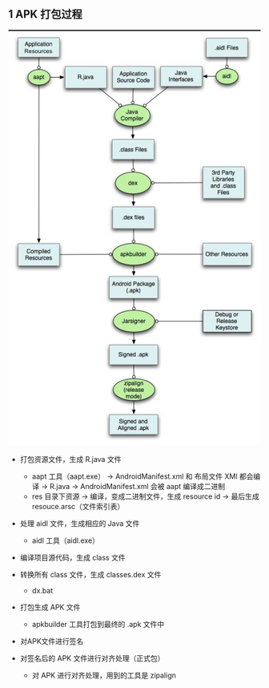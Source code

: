 ## 1 APK 打包过程

![image-20221107155746087](./assets/android_apk_package.png)

* 打包资源文件，生成 R.java 文件
  - aapt 工具（aapt.exe） -> AndroidManifest.xml 和 布局文件 XMl 都会编译 -> R.java -> AndroidManifest.xml 会被 aapt 编译成二进制
  - res 目录下资源 -> 编译，变成二进制文件，生成 resource id -> 最后生成 resouce.arsc（文件索引表）
  
* 处理 aidl 文件，生成相应的 Java 文件
  
  * aidl 工具（aidl.exe）
  
* 编译项目源代码，生成 class 文件

* 转换所有 class 文件，生成 classes.dex 文件
  
  * dx.bat
  
* 打包生成 APK 文件
  
  * apkbuilder 工具打包到最终的 .apk 文件中
  
* 对APK文件进行签名

* 对签名后的 APK 文件进行对齐处理（正式包）
  
  * 对 APK 进行对齐处理，用到的工具是 zipalign